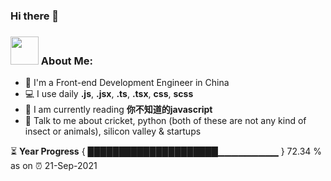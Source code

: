 ### Hi there 👋
### <img src="https://github.com/TheDudeThatCode/TheDudeThatCode/blob/master/Assets/Developer.gif" width="45px"> About Me:
- 🏦 I'm a Front-end Development Engineer in China 
- 💻 I use daily **.js**, **.jsx**, **.ts**, **.tsx**, **css**, **scss**
- 📖 I am currently reading **你不知道的javascript** 
- 💬 Talk to me about cricket, python (both of these are not any kind of insect or animals), silicon valley & startups

⏳ **Year Progress** { █████████████████████▁▁▁▁▁▁▁▁▁ } 72.34 % as on ⏰ 21-Sep-2021

<!--
**DearLulu1995/DearLulu1995** is a ✨ _special_ ✨ repository because its `README.md` (this file) appears on your GitHub profile.

Here are some ideas to get you started:

- 🔭 I’m currently working on ...
- 🌱 I’m currently learning ...
- 👯 I’m looking to collaborate on ...
- 🤔 I’m looking for help with ...
- 💬 Ask me about ...
- 📫 How to reach me: ...
- 😄 Pronouns: ...
- ⚡ Fun fact: ...
-->
